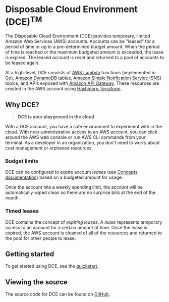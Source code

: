 # Disposable Cloud Environment (DCE)<sup>TM</sup>

The Disposable Cloud Environment (DCE) provides temporary, limited Amazon Web Services (AWS) accounts. Accounts can be "leased" for a period of time or up to a pre-determined budget amount. When the period of time is reached or the maximum budgeted amount is exceeded, the lease is expired. The leased account is _reset_ and returned to a pool of accounts to be leased again.

At a high-level, DCE consists of [AWS Lambda](https://aws.amazon.com/lambda/) functions (implemented in [Go](https://golang.org/)), 
[Amazon DynamoDB](https://aws.amazon.com/dynamodb/) tables, 
[Amazon Simple Notification Service (SNS)](https://aws.amazon.com/sns/) topics,
and APIs exposed with [Amazon API Gateway](https://aws.amazon.com/api-gateway/). 
These resources are created in the AWS account using [Hashicorp Terraform](https://www.terraform.io/).

## Why DCE?

> **DCE is your playground in the cloud**

With a DCE account, you have a safe environment to experiment with in the
cloud. With near-administrative access to an AWS account, you
can click around the AWS web console or run AWS CLI commands from your terminal. 
As a developer in an organization, you don't need to worry about cost management or orphaned resources.

### Budget limits

DCE can be configured to expire account _leases_ (see [Concepts documentation](concepts.md)) 
based on a budgeted amount for usage. 

Once the account hits a weekly spending limit, the account will be automatically
wiped clean so there are no surprise bills at the end of the month.

### Timed leases

DCE contains the concept of _expiring leases_. A _lease_ represents temporary
access to an account for a certain amount of time. Once the lease is expired,
the AWS account is cleaned of all of the resources and returned to the pool
for other people to lease.

## Getting started

To get started using DCE, see the [quickstart](quickstart.md).

## Viewing the source

The source code for DCE can be found on [GitHub](https://github.com/Optum/dce).
